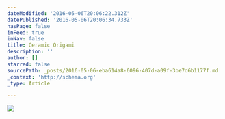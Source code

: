 ```yaml
---
dateModified: '2016-05-06T20:06:22.312Z'
datePublished: '2016-05-06T20:06:34.733Z'
hasPage: false
inFeed: true
inNav: false
title: Ceramic Origami
description: ''
author: []
starred: false
sourcePath: _posts/2016-05-06-eba614a8-6096-407d-a09f-3be7d6b1177f.md
_context: 'http://schema.org'
_type: Article

---
```

![](https://the-grid-user-content.s3-us-west-2.amazonaws.com/3ef3dc94-5e45-49e9-80b5-fb1c0a81eb66.jpg)